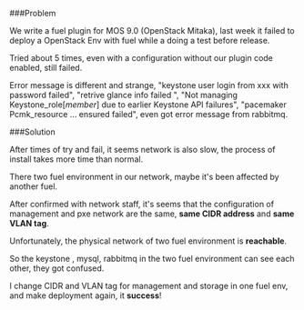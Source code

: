 ###Problem

We write a fuel plugin for MOS 9.0 (OpenStack Mitaka), last week it failed to deploy a OpenStack Env with fuel while a doing a test before release.

Tried about 5 times, even with a configuration without our plugin code enabled, still failed.

Error message is different and strange, "keystone user login from xxx with password failed", "retrive glance info failed ", "Not managing Keystone_role[_member_] due to earlier Keystone API failures",
"pacemaker Pcmk_resource ... ensured failed", even got error message from rabbitmq.

###Solution

After times of try and fail, it seems network is also slow, the process of install takes more time than normal.

There two fuel environment in our network, maybe it's been affected by another fuel.

After confirmed with network staff, it's seems that the configuration of management and pxe network are the same, **same CIDR address** and **same VLAN tag**.

Unfortunately, the physical network of two fuel environment is **reachable**.

So the keystone , mysql, rabbitmq in the two fuel environment can see each other, they got confused.

I change CIDR and VLAN tag for management and storage in one fuel env, and make deployment again, it **success**!
